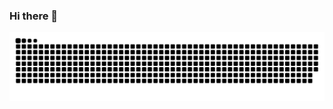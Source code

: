 ### Hi there 👋

![snake](https://raw.githubusercontent.com/fengshengT/fengshengT/output/github-contribution-grid-snake.svg)

